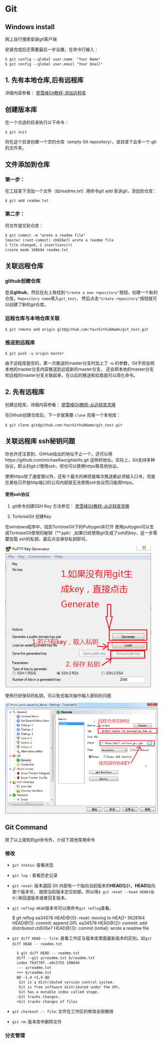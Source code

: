 
Git
===
## Windows install

网上自行搜索安装git客户端

安装完成后还需要最后一步设置，在命令行输入：

    $ git config --global user.name  "Your Name"
    $ git config --global user.email "Your Email"


## 1. 先有本地仓库,后有远程库
详细内容参看： [廖雪峰Git教程-添加远程库](https://www.liaoxuefeng.com/wiki/0013739516305929606dd18361248578c67b8067c8c017b000/0013752340242354807e192f02a44359908df8a5643103a000)

## 创建版本库
在一个合适的目录执行以下命令：

    $ git init
将在这个目录创建一个空的仓库（empty Git repository），该目录下会多一个.git的文件夹。

## 文件添加到仓库 
### 第一步：
在工目录下添加一个文件（如readme.txt）用命令git add 告诉git，添加到仓库：

    $ git add readme.txt

### 第二步：
将文件提交到仓库：

    $ git commit -m "wrote a readme file"
    [master (root-commit) cb926e7] wrote a readme file
    1 file changed, 2 insertions(+)
    create mode 100644 readme.txt

## 关联远程仓库

### github创建仓库
 登录**github**，然后在右上角找到`"Create a new repository"`按钮，创建一个新的仓库。`Repository name`填入`git_test`，
 然后点击`"Create repository"`按钮就可以创建了新的git仓库。
### 远程仓库与本地仓库关联
    $ git remote add origin git@github.com:YourGithubName/git_test.git
### 推送到远程库
    $ git push -u origin master
由于远程库是空的，第一次推送的master分支时加上了 -u 的参数，Git不但会把本地的master分支内容推送到远程新的master分支，
还会把本地的master分支和远程的master分支关联起来，在以后的推送和拉取就可以简化命令。

## 2. 先有远程库
创建远程库，详细内容参看： [廖雪峰Git教程-从远程库克隆](https://www.liaoxuefeng.com/wiki/0013739516305929606dd18361248578c67b8067c8c017b000/0013752340242354807e192f02a44359908df8a5643103a000)

在Github创建仓库后，下一步就需要 `clone` 克隆一个本地库：

`$ git clone git@github.com:YourGithubName/git_test.git`


## 关联远程库 ssh秘钥问题
你也许还注意到，GitHub给出的地址不止一个，还可以用https://github.com/michaelliao/gitskills.git 这样的地址。实际上，Git支持多种协议，默认的git://使用ssh，但也可以使用https等其他协议。

使用https除了速度慢以外，还有个最大的麻烦是每次推送都必须输入口令，但是在某些只开放http端口的公司内部就无法使用ssh协议而只能用https。
#### 使用ssh协议
1. git命令创建SSH Key
方法参见： [廖雪峰Git教程-从远程库克隆](https://www.liaoxuefeng.com/wiki/0013739516305929606dd18361248578c67b8067c8c017b000/001374385852170d9c7adf13c30429b9660d0eb689dd43a000)

2. TortoiseGit 创建Key

在windows程序中，找到TortoiseGit下的Puttygen并打开
使用puttygen可以生成TortoiseGit使用的秘钥（**.ppk）,如果已经使用git生成了ssh的key，这一步需要加载 ssh的私钥，最后点击保存私钥即可。


![创建key](https://github.com/Jarvis03/git/blob/master/file/key2.png)

使用已经保存的私钥，可以免去每次操作输入密码的问题

![使用key](https://github.com/Jarvis03/git/blob/master/file/key.png)


## Git Command
除了以上提到的git命令外，介绍下其他常用命令
### 修改
- `git status`: 查看状态
- `git log `: 查看历史记录
- `git reset`: 版本退回   Git 内部有一个指向当前版本的**HEAD**指针。**HEAD**指向那个版本号，
  就把当前版本定位到那。所以用`$ git reset --head HEAD(指针)`来回退版本或者回复版本。
- `git reflog`: `HEAD`版本号可以用命令`git reflog`查看。

    $ git reflog
    ea34578 HEAD@{0}: reset: moving to HEAD^
    3628164 HEAD@{1}: commit: append GPL
    ea34578 HEAD@{2}: commit: add distributed
    cb926e7 HEAD@{3}: commit (initial): wrote a readme file
    
- `git diff HEAD -- file`: 查看工作区与版本库里面最新版本的区别。如`git diff HEAD -- readme.txt`

        $ git diff HEAD -- readme.txt 
        diff --git a/readme.txt b/readme.txt
        index 76d770f..a9c5755 100644
        --- a/readme.txt
        +++ b/readme.txt
        @@ -1,4 +1,4 @@
         Git is a distributed version control system.
         Git is free software distributed under the GPL.
         Git has a mutable index called stage.
        -Git tracks changes.
        +Git tracks changes of files
        
- `git checkout -- file`: 文件在工作区的修改全部撤销  
- `git rm`: 版本库中删除文件 
 
### 分支管理
